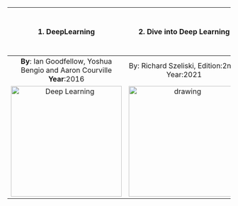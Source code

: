 |                           1. DeepLearning                          	|                           2. Dive into Deep Learning                          	|                           3. High-Dimensional Data Analysis with Low-Dimensional Models:<br> Principles, Computation, and Applications                          	|
|:--------------------------------------------------------------------------------------------------:	|:--------------------------------------------------------------------------------------------------:	|:--------------------------------------------------------------------------------------------------:	|
|                           **By**:  Ian Goodfellow, Yoshua Bengio and Aaron Courville <br>  **Year**:2016                           	|                           By: Richard Szeliski, Edition:2nd.,  Year:2021                           	|                           By: Richard Szeliski, Edition:2nd.,  Year:2021                           	|
| <img src="https://mitpress.mit.edu/sites/default/files/styles/large_book_cover/http/mitp-content-server.mit.edu%3A18180/books/covers/cover/%3Fcollid%3Dbooks_covers_0%26isbn%3D9780262035613%26type%3D.jpg" alt="Deep Learning" width="250"/> 	| <img src="http://szeliski.org/Book/imgs/Szeliski2ndBookFrontCover.png" alt="drawing" width="250"/> 	| <img src="http://szeliski.org/Book/imgs/Szeliski2ndBookFrontCover.png" alt="drawing" width="250"/> 	|

